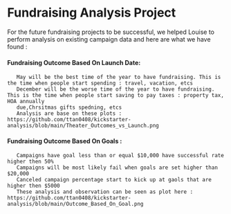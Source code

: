   # Fundraising Analysis Project  
  For the future fundraising projects to be successful, we helped Louise to perform analysis on existing campaign data and here are what we have found :
  
  #### Fundraising Outcome Based On Launch Date:
       May will be the best time of the year to have fundraising. This is the time when people start spending : travel, vacation, etcs
       December will be the worse time of the year to have fundraising. This is the time when people start saving to pay taxes : property tax, HOA annually 
       due,Chrsitmas gifts spedning, etcs
       Analysis are base on these plots : https://github.com/ttan0408/kickstarter-analysis/blob/main/Theater_Outcomes_vs_Launch.png
  #### Fundraising Outcome Based On Goals :
       Campaigns have goal less than or equal $10,000 have successful rate higher then 50%
       Campaigns will be most likely fail when goals are set higher than $20,000 
       Canceled campaign percentage start to kick up at gaols that are higher then $5000
       These analysis and observation can be seen as plot here : https://github.com/ttan0408/kickstarter-analysis/blob/main/Outcome_Based_On_Goal.png


